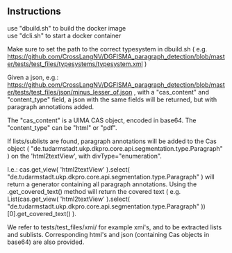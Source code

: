 
Instructions
------------

use "dbuild.sh" to build the docker image <br />
use "dcli.sh" to start a docker container

Make sure to set the path to the correct typesystem in dbuild.sh ( e.g. https://github.com/CrossLangNV/DGFISMA_paragraph_detection/blob/master/tests/test_files/typesystems/typesystem.xml )

Given a json, e.g.: https://github.com/CrossLangNV/DGFISMA_paragraph_detection/blob/master/tests/test_files/json/minus_lesser_of.json , with a "cas_content" and "content_type" field, a json with the same fields will be returned, but with paragraph annotations added. 

The "cas_content" is a UIMA CAS object, encoded in base64. The "content_type" can be "html" or "pdf". 

If lists/sublists are found, paragraph annotations will be added to the Cas object ( "de.tudarmstadt.ukp.dkpro.core.api.segmentation.type.Paragraph" ) on the 'html2textView', with divType="enumeration".

I.e.: cas.get_view( 'html2textView' ).select( "de.tudarmstadt.ukp.dkpro.core.api.segmentation.type.Paragraph" ) will return a generator containing all paragraph annotations. Using the .get_covered_text() method will return the covered text ( e.g. List(cas.get_view( 'html2textView' ).select( "de.tudarmstadt.ukp.dkpro.core.api.segmentation.type.Paragraph" ))[0].get_covered_text() ).

We refer to tests/test_files/xmi/ for example xmi's, and to be extracted lists and sublists. Corresponding html's and json (containing Cas objects in base64) are also provided.